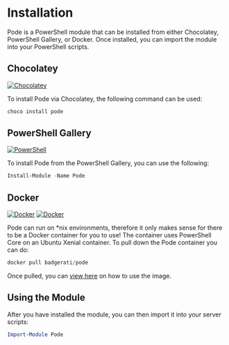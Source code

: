 # Installation

Pode is a PowerShell module that can be installed from either Chocolatey, PowerShell Gallery, or Docker. Once installed, you can import the module into your PowerShell scripts.

## Chocolatey

[![Chocolatey](https://img.shields.io/chocolatey/dt/pode.svg?label=Downloads&colorB=a1301c)](https://chocolatey.org/packages/pode)

To install Pode via Chocolatey, the following command can be used:

```powershell
choco install pode
```

## PowerShell Gallery

[![PowerShell](https://img.shields.io/powershellgallery/dt/pode.svg?label=Downloads&colorB=085298)](https://www.powershellgallery.com/packages/Pode)

To install Pode from the PowerShell Gallery, you can use the following:

```powershell
Install-Module -Name Pode
```

## Docker

[![Docker](https://img.shields.io/docker/stars/badgerati/pode.svg?label=Stars)](https://hub.docker.com/r/badgerati/pode/)
[![Docker](https://img.shields.io/docker/pulls/badgerati/pode.svg?label=Pulls)](https://hub.docker.com/r/badgerati/pode/)

Pode can run on *nix environments, therefore it only makes sense for there to be a Docker container for you to use! The container uses PowerShell Core on an Ubuntu Xenial container. To pull down the Pode container you can do:

```powershell
docker pull badgerati/pode
```

Once pulled, you can [view here](../Docker) on how to use the image.

## Using the Module

After you have installed the module, you can then import it into your server scripts:

```powershell
Import-Module Pode
```